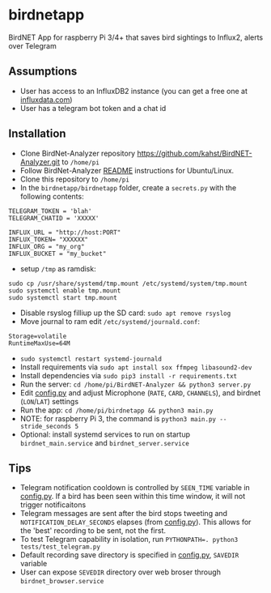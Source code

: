 # birdnetapp
BirdNET App for raspberry Pi 3/4+ that saves bird sightings to Influx2, alerts over Telegram

## Assumptions
 - User has access to an InfluxDB2 instance (you can get a free one at [influxdata.com](https://cloud2.influxdata.com/signup))
 - User has a telegram bot token and a chat id

## Installation
 - Clone BirdNet-Analyzer repository https://github.com/kahst/BirdNET-Analyzer.git  to `/home/pi`
 - Follow BirdNet-Analyzer [README](https://github.com/kahst/BirdNET-Analyzer#setup-ubuntu) instructions for Ubuntu/Linux.
 - Clone this repository to `/home/pi`
 - In  the `birdnetapp/birdnetapp` folder, create a `secrets.py` with the following contents: 
 ```
TELEGRAM_TOKEN = 'blah'
TELEGRAM_CHATID = 'XXXXX'

INFLUX_URL = "http://host:PORT"
INFLUX_TOKEN= "XXXXXX"
INFLUX_ORG = "my_org"
INFLUX_BUCKET = "my_bucket"
 ```
 - setup `/tmp` as ramdisk:
```
sudo cp /usr/share/systemd/tmp.mount /etc/systemd/system/tmp.mount
sudo systemctl enable tmp.mount
sudo systemctl start tmp.mount
```
 - Disable rsyslog filliup up the SD card:  `sudo apt remove rsyslog`
 - Move journal to ram edit `/etc/systemd/journald.conf`:
 ```
 Storage=volatile
RuntimeMaxUse=64M
```
 - `sudo systemctl restart systemd-journald`
 - Install requirements via `sudo apt install sox ffmpeg libasound2-dev`
 - Install dependencies via `sudo pip3 install -r requirements.txt`
 - Run the server:  `cd /home/pi/BirdNET-Analyzer && python3 server.py`
 - Edit [config.py](https://github.com/mzakharo/birdnetapp/blob/main/birdnetapp/config.py) and adjust Microphone (`RATE`, `CARD`, `CHANNELS`), and birdnet (`LON`/`LAT`) settings
 - Run the app: `cd /home/pi/birdnetapp && python3 main.py`
 - NOTE: for raspberry Pi 3, the command is `python3 main.py --stride_seconds 5`
 - Optional: install systemd services to run on startup `birdnet_main.service` and `birdnet_server.service`

## Tips
 - Telegram notification cooldown is controlled by `SEEN_TIME` variable in [config.py](https://github.com/mzakharo/birdnetapp/blob/main/birdnetapp/config.py). If a bird has been seen within this time window, it will not trigger notificaitons
 - Telegram messages are sent after the bird stops tweeting and `NOTIFICATION_DELAY_SECONDS` elapses (from [config.py](https://github.com/mzakharo/birdnetapp/blob/main/birdnetapp/config.py)).  This allows for the 'best' recording to be sent, not the first.
 - To test Telegram capability in isolation, run `PYTHONPATH=. python3 tests/test_telegram.py`
 - Default recording save directory is specified in [config.py](https://github.com/mzakharo/birdnetapp/blob/main/birdnetapp/config.py), `SAVEDIR` variable
 - User can expose `SEVEDIR` directory over web broser through `birdnet_browser.service`
